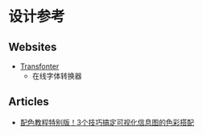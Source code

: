 设计参考
========

## Websites

* [Transfonter](http://transfonter.org/)
    - 在线字体转换器

## Articles

* [配色教程特别版！3个技巧搞定可视化信息图的色彩搭配][palettes-for-data-visualizations]


[palettes-for-data-visualizations]: http://www.uisdc.com/palettes-for-data-visualizations
